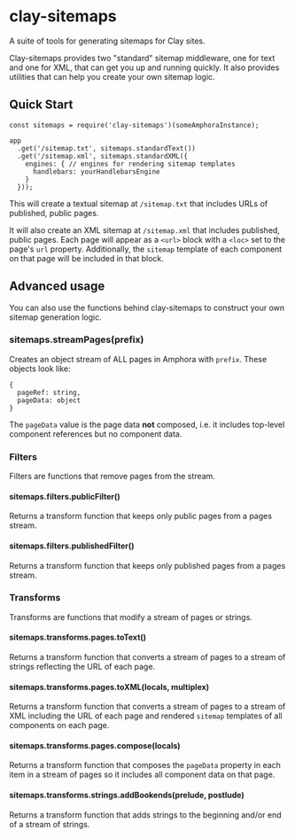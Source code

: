 # clay-sitemaps

A suite of tools for generating sitemaps for Clay sites.

Clay-sitemaps provides two "standard" sitemap middleware, one for text and one for XML, that can get you up and running quickly. It also provides utilities that can help you create your own sitemap logic.

## Quick Start

```
const sitemaps = require('clay-sitemaps')(someAmphoraInstance);

app
  .get('/sitemap.txt', sitemaps.standardText())
  .get('/sitemap.xml', sitemaps.standardXML({
    engines: { // engines for rendering sitemap templates
      handlebars: yourHandlebarsEngine
    }
  }));
```

This will create a textual sitemap at `/sitemap.txt` that includes URLs of published, public pages.

It will also create an XML sitemap at `/sitemap.xml` that includes published, public pages. Each page will appear as a `<url>` block with a `<loc>` set to the page's `url` property. Additionally, the `sitemap` template of each component on that page will be included in that block.



## Advanced usage

You can also use the functions behind clay-sitemaps to construct your own sitemap generation logic.

### sitemaps.streamPages(prefix) ###

Creates an object stream of ALL pages in Amphora with `prefix`. These objects look like:

```
{
  pageRef: string,
  pageData: object
}
```

The `pageData` value is the page data **not** composed, i.e. it includes top-level component
references but no component data.

### Filters

Filters are functions that remove pages from the stream.

#### sitemaps.filters.publicFilter()

Returns a transform function that keeps only public pages from a pages stream.

#### sitemaps.filters.publishedFilter()

Returns a transform function that keeps only published pages from a pages stream.

### Transforms

Transforms are functions that modify a stream of pages or strings.

#### sitemaps.transforms.pages.toText()

Returns a transform function that converts a stream of pages to a stream of strings reflecting the URL of each page.

#### sitemaps.transforms.pages.toXML(locals, multiplex)

Returns a transform function that converts a stream of pages to a stream of XML including the URL of each page and rendered `sitemap` templates of all components on each page.

#### sitemaps.transforms.pages.compose(locals)

Returns a transform function that composes the `pageData` property in each item in a stream of pages so it includes all component data on that page.

#### sitemaps.transforms.strings.addBookends(prelude, postlude)

Returns a transform function that adds strings to the beginning and/or end of a stream of strings.
